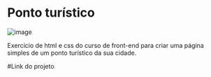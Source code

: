 # Ponto turístico

![image](https://github.com/Amandaaaz/Pontoturistico/assets/95643803/0be29ec5-e638-4078-90fa-f7015d380856)

Exercício de html e css do curso de front-end para criar uma página simples de um ponto turístico da sua cidade.

#Link do projeto

